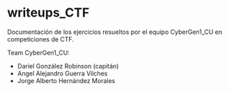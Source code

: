 # writeups_CTF
Documentación de los ejercicios resueltos por el equipo CyberGen1_CU en competiciones de CTF.

Team CyberGen1_CU:
- Dariel González Robinson (capitán)
- Angel Alejandro Guerra Vilches 
- Jorge Alberto Hernández Morales
